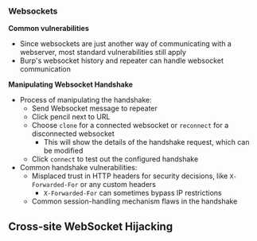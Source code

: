 ### Websockets

**Common vulnerabilities**
- Since websockets are just another way of communicating with a webserver, most standard vulnerabilities still apply
- Burp's websocket history and repeater can handle websocket communication

**Manipulating Websocket Handshake**
- Process of manipulating the handshake:
  - Send Websocket message to repeater
  - Click pencil next to URL
  - Choose `clone` for a connected websocket or `reconnect` for a disconnected websocket
    - This will show the details of the handshake request, which can be modified
  - Click `connect` to test out the configured handshake
- Common handshake vulnerabilities:
  - Misplaced trust in HTTP headers for security decisions, like `X-Forwarded-For` or any custom headers
    - `X-Forwarded-For` can sometimes bypass IP restrictions
  - Common session-handling mechanism flaws in the handshake

**Cross-site WebSocket Hijacking**
- 